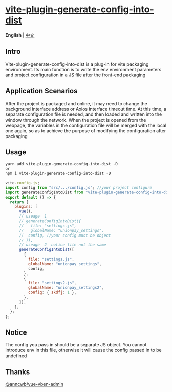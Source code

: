 # [vite-plugin-generate-config-into-dist](https://github.com/Alicevia/vite-plugin-generate-config-into-dist)

**English** | [中文](./README.zh-CN.md)

## Intro

Vite-plugin-generate-config-into-dist is a plug-in for vite packaging environment. Its main function is to write the env environment parameters and project configuration in a JS file after the front-end packaging

## Application Scenarios

After the project is packaged and online, it may need to change the background interface address or Axios interface timeout time. At this time, a separate configuration file is needed, and then loaded and written into the window through the network. When the project is opened from the webpage, the variables in the configuration file will be merged with the local one again, so as to achieve the purpose of modifying the configuration after packaging

## Usage

```js
yarn add vite-plugin-generate-config-into-dist -D
or
npm i vite-plugin-generate-config-into-dist -D
```

```js
vite.config.js;
import config from "src/.../config.js"; //your project configure
import generateConfigIntoDist from "vite-plugin-generate-config-into-dist";
export default () => {
  return {
    plugins: [
      vue(),
      // useage  1
      // generateConfigIntoDist({
      //   file: "settings.js",
      //   globalName: "unionpay_settings",
      //  config, //your config must be object
      // }),
      // useage  2  notice file not the same
      generateConfigIntoDist([
        {
          file: "settings.js",
          globalName: "unionpay_settings",
          config,
        },
        {
          file: "settings2.js",
          globalName: "unionpay_settings2",
          config: { skdfj: 1 },
        },
      ]),
    ],
  };
};
```

## Notice

The config you pass in should be a separate JS object. You cannot introduce env in this file, otherwise it will cause the config passed in to be undefined

## Thanks

[@anncwb/vue-vben-admin](https://github.com/anncwb/vue-vben-admin)

